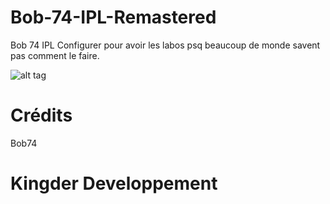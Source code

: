 # Bob-74-IPL-Remastered
Bob 74 IPL Configurer pour avoir les labos psq beaucoup de monde savent pas comment le faire.

![alt tag](https://zupimages.net/up/22/52/9czf.png)

# Crédits
Bob74


# Kingder Developpement
